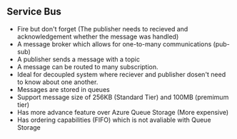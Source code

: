 ## Service Bus

- Fire but don't forget (The publisher needs to recieved and acknowledgement whether the message was handled) 
- A message broker which allows for one-to-many communications (pub-sub)
- A publisher sends a message with a topic
- A message can be routed to many subscription. 
- Ideal for decoupled system where reciever and publisher dosen't need to know about one another.
- Messages are stored in queues
- Support message size of 256KB (Standard Tier) and 100MB (premimum tier)
- Has more advance feature over Azure Queue Storage (More expensive)
- Has ordering capabilities (FIFO) which is not avaliable with Queue Storage
